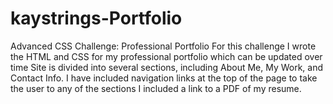 # kaystrings-Portfolio
Advanced CSS Challenge: Professional Portfolio
For this challenge I wrote the HTML and CSS for my professional portfolio which can be updated over time 
Site is divided into several sections, including About Me, My Work, and Contact Info.
I have included navigation links at the top of the page to take the user to any of the sections
I included a link to a PDF of my resume.
